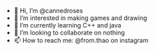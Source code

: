 - 👋 Hi, I’m @cannedroses
- 👀 I’m interested in making games and drawing
- 🌱 I’m currently learning C++ and java
- 💞️ I’m looking to collaborate on nothing
- 📫 How to reach me: @from.thao on instagram

<!---
cannedroses/cannedroses is a ✨ special ✨ repository because its `README.md` (this file) appears on your GitHub profile.
You can click the Preview link to take a look at your changes.
--->
